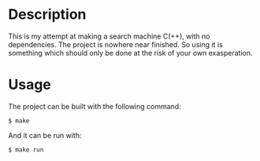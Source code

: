 # Description
This is my attempt at making a search machine C(++), with no dependencies. The project is nowhere near finished. So using it is something which should only be done at the risk of your own exasperation. 

# Usage 
The project can be built with the following command:
```
$ make
```
And it can be run with:
```
$ make run
```
